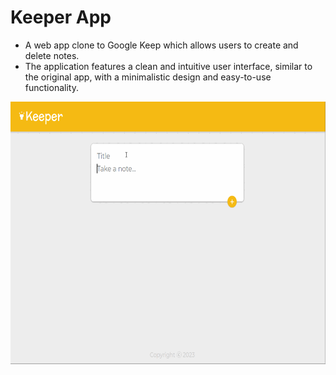 # Keeper App

- A web app clone to Google Keep which allows users to create and delete notes.
- The application features a clean and intuitive user interface, similar to the original app, with a minimalistic design and easy-to-use functionality.

<img src="./keeper_demo.gif" height="420" width="650">

